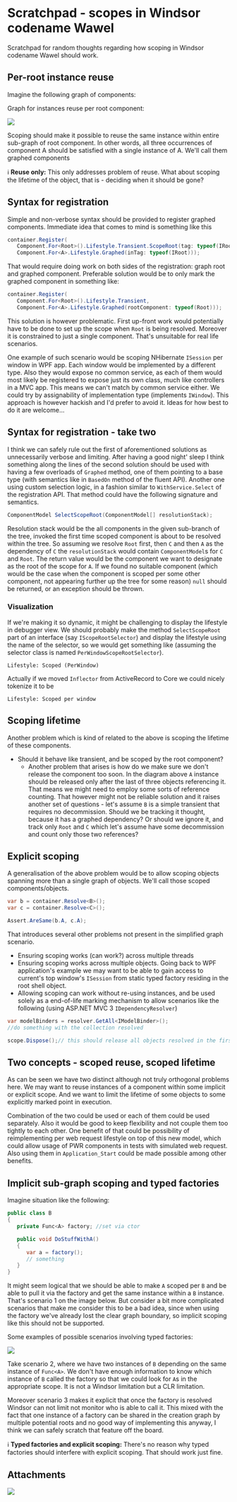 # Scratchpad - scopes in Windsor codename Wawel

Scratchpad for random thoughts regarding how scoping in Windsor codename Wawel should work.

## Per-root instance reuse

Imagine the following graph of components:

Graph for instances reuse per root component:

![](images/scratchpad-reuse-scoping.png)

Scoping should make it possible to reuse the same instance within entire sub-graph of root component. In other words,
all three occurrences of component A should be satisfied with a single instance of A. We'll call them graphed components

:information_source: **Reuse only:** This only addresses problem of reuse. What about scoping the lifetime of the
object, that is - deciding when it should be gone?

## Syntax for registration

Simple and non-verbose syntax should be provided to register graphed components. Immediate idea that comes to mind is
something like this

```csharp
container.Register(
   Component.For<Root>().Lifestyle.Transient.ScopeRoot(tag: typeof(IRoot)),
   Component.For<A>.Lifestyle.Graphed(inTag: typeof(IRoot)));
```

That would require doing work on both sides of the registration: graph root and graphed component. Preferable solution
would be to only mark the graphed component in something like:

```csharp
container.Register(
   Component.For<Root>().Lifestyle.Transient,
   Component.For<A>.Lifestyle.Graphed(rootComponent: typeof(Root)));
```

This solution is however problematic. First up-front work would potentially have to be done to set up the scope when
`Root` is being resolved. Moreover it is constrained to just a single component. That's unsuitable for real life
scenarios.

One example of such scenario would be scoping NHibernate `ISession` per window in WPF app. Each window would be
implemented by a different type. Also they would expose no common service, as each of them would most likely be
registered to expose just its own class, much like controllers in a MVC app. This means we can't match by common service
either. We could try by assignability of implementation type (implements `IWindow`). This approach is however hackish
and I'd prefer to avoid it. Ideas for how best to do it are welcome...

## Syntax for registration - take two

I think we can safely rule out the first of aforementioned solutions as unnecessarily verbose and limiting. After having
a good night' sleep I think something along the lines of the second solution should be used with having a few overloads
of `Graphed` method, one of them pointing to a base type (with semantics like in `BasedOn` method of the fluent API).
Another one using custom selection logic, in a fashion similar to `WithService.Select` of the registration API. That
method could have the following signature and semantics.

```csharp
ComponentModel SelectScopeRoot(ComponentModel[] resolutionStack);
```

Resolution stack would be the all components in the given sub-branch of the tree, invoked the first time scoped
component is about to be resolved within the tree. So assuming we resolve `Root` first, then `C` and then `A` as the
dependency of `C` the `resolutionStack` would contain `ComponentModel`s for `C` and `Root`. The return value would be
the component we want to designate as the root of the scope for `A`. If we found no suitable component (which would be
the case when the component is scoped per some other component, not appearing further up the tree for some reason)
`null` should be returned, or an exception should be thrown.

### Visualization

If we're making it so dynamic, it might be challenging to display the lifestyle in debugger view. We should probably
make the method `SelectScopeRoot` part of an interface (say `IScopeRootSelector`) and display the lifestyle using the
name of the selector, so we would get something like (assuming the selector class is named
`PerWindowScopeRootSelector`).

```
Lifestyle: Scoped (PerWindow)
```

Actually if we moved `Inflector` from ActiveRecord to Core we could nicely tokenize it to be

```
Lifestyle: Scoped per window
```

## Scoping lifetime

Another problem which is kind of related to the above is scoping the lifetime of these components.

* Should it behave like transient, and be scoped by the root component?
	* Another problem that arises is how do we make sure we don't release the component too soon. In the diagram above
	  `A` instance should be released only after the last of three objects referencing it. That means we might need to
	  employ some sorts of reference counting. That however might not be reliable solution and it raises another set of
	  questions - let's assume `B` is a simple transient that requires no decommission. Should we be tracking it
	  thought, because it has a graphed dependency? Or should we ignore it, and track only `Root` and `C` which let's
	  assume have some decommission and count only those two references?

## Explicit scoping

A generalisation of the above problem would be to allow scoping objects spanning more than a single graph of objects.
We'll call those scoped components/objects.

```csharp
var b = container.Resolve<B>();
var c = container.Resolve<C>();

Assert.AreSame(b.A, c.A);
```

That introduces several other problems not present in the simplified graph scenario.

* Ensuring scoping works (can work?) across multiple threads
* Ensuring scoping works across multiple objects. Going back to WPF application's example we may want to be able to gain
  access to current's top window's `ISession` from static typed factory residing in the root shell object.
* Allowing scoping can work without re-using instances, and be used solely as a end-of-life marking mechanism to allow
  scenarios like the following (using ASP.NET MVC 3 `IDependencyResolver`)

```csharp
var modelBinders = resolver.GetAll<IModelBinder>();
//do something with the collection resolved

scope.Dispose();// this should release all objects resolved in the first line
```

## Two concepts - scoped reuse, scoped lifetime

As can be seen we have two distinct although not truly orthogonal problems here. We may want to reuse instances of a
component within some implicit or explicit scope. And we want to limit the lifetime of some objects to some explicitly
marked point in execution.

Combination of the two could be used or each of them could be used separately. Also it would be good to keep flexibility
and not couple them too tightly to each other. One benefit of that could be possibility of reimplementing per web
request lifestyle on top of this new model, which could allow usage of PWR components in tests with simulated web
request. Also using them in `Application_Start` could be made possible among other benefits.

## Implicit sub-graph scoping and typed factories

Imagine situation like the following:

```csharp
public class B
{
   private Func<A> factory; //set via ctor

   public void DoStuffWithA()
   {
      var a = factory();
      // something
   }
}
```

It might seem logical that we should be able to make `A` scoped per `B` and be able to pull it via the factory and get
the same instance within a `B` instance. That's scenario 1 on the image below. But consider a bit more complicated
scenarios that make me consider this to be a bad idea, since when using the factory we've already lost the clear graph
boundary, so implicit scoping like this should not be supported.

Some examples of possible scenarios involving typed factories:

![](images/scratchpad-scope-typed-factories.png)

Take scenario 2, where we have two instances of `B` depending on the same instance of `Func<A>`. We don't have enough
information to know which instance of `B` called the factory so that we could look for `A`s in the appropriate scope. It
is not a Windsor limitation but a CLR limitation.

Moreover scenario 3 makes it explicit that once the factory is resolved Windsor can not limit not monitor who is able to
call it. This mixed with the fact that one instance of a factory can be shared in the creation graph by multiple
potential roots and no good way of implementing this anyway, I think we can safely scratch that feature off the board.

:information_source: **Typed factories and explicit scoping:** There's no reason why typed factories should interfere
with explicit scoping. That should work just fine.

## Attachments

![](images/scratchpad-imag0165.jpg)
